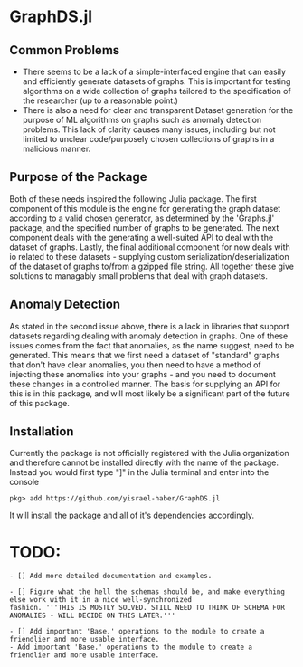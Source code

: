 # GraphDS.jl

## Common Problems
- There seems to be a lack of a simple-interfaced engine that can easily and efficiently generate datasets of graphs. This is important for testing algorithms on a wide collection of graphs tailored to the specification of the researcher (up to a reasonable point.) 
- There is also a need for clear and transparent Dataset generation for the purpose of ML algorithms on graphs such as anomaly detection problems. This lack of clarity causes many issues, including but not limited to unclear code/purposely chosen collections of graphs in a malicious manner. 

## Purpose of the Package
Both of these needs inspired the following Julia package. The first component of this module is the engine for generating the graph dataset according to a valid chosen generator, as determined by the 'Graphs.jl' package, and the specified number of graphs to be generated. The next component deals with the generating a well-suited API to deal with the dataset of graphs. 
Lastly, the final additional component for now deals with io related to these datasets - supplying custom serialization/deserialization of the dataset of graphs to/from a gzipped file string. All together these give solutions to managably small problems that deal with graph datasets. 

## Anomaly Detection
As stated in the second issue above, there is a lack in libraries that support datasets regarding dealing with anomaly detection in graphs. One of these issues comes from the fact that anomalies, as the name suggest, need to be generated. This means that we first need a dataset of "standard" graphs that don't have clear anomalies, you then need to have a method of injecting these anomalies into your graphs - and you need to document these changes in a controlled manner. The basis for supplying an API for this is in this package, and will most likely be a significant part of the future of this package. 

## Installation
Currently the package is not officially registered with the Julia organization and therefore cannot be installed directly with the name of the package. Instead you would first type "]" in the Julia terminal and enter into the console

```console
pkg> add https://github.com/yisrael-haber/GraphDS.jl
```

It will install the package and all of it's dependencies accordingly. 

# TODO:

    - [] Add more detailed documentation and examples.

    - [] Figure what the hell the schemas should be, and make everything else work with it in a nice well-synchronized 
    fashion. '''THIS IS MOSTLY SOLVED. STILL NEED TO THINK OF SCHEMA FOR ANOMALIES - WILL DECIDE ON THIS LATER.'''

    - [] Add important 'Base.' operations to the module to create a friendlier and more usable interface.
    - Add important 'Base.' operations to the module to create a friendlier and more usable interface.
